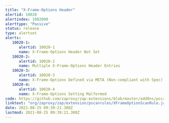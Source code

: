 ```yaml
---
title: "X-Frame-Options Header"
alertid: 10020
alertindex: 1002000
alerttype: "Passive"
status: release
type: alertset
alerts:
   10020-1:
      alertid: 10020-1
      name: X-Frame-Options Header Not Set
   10020-2:
      alertid: 10020-2
      name: Multiple X-Frame-Options Header Entries
   10020-3:
      alertid: 10020-3
      name: X-Frame-Options Defined via META (Non-compliant with Spec)
   10020-4:
      alertid: 10020-4
      name: X-Frame-Options Setting Malformed
code: https://github.com/zaproxy/zap-extensions/blob/master/addOns/pscanrules/src/main/java/org/zaproxy/zap/extension/pscanrules/XFrameOptionScanRule.java
linktext: "org/zaproxy/zap/extension/pscanrules/XFrameOptionScanRule.java"
date: 2021-08-25 09:39:21.308Z
lastmod: 2021-08-25 09:39:21.308Z
---
```


